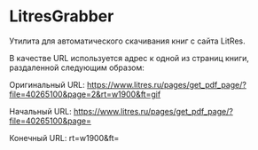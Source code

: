 # LitresGrabber
Утилита для автоматического скачивания книг с сайта LitRes.

В качестве URL используется адрес к одной из страниц книги, раздаленной следующим образом:

Оригинальный URL: https://www.litres.ru/pages/get_pdf_page/?file=40265100&page=2&rt=w1900&ft=gif

Начальный URL: https://www.litres.ru/pages/get_pdf_page/?file=40265100&page= 

Конечный URL: rt=w1900&ft=
